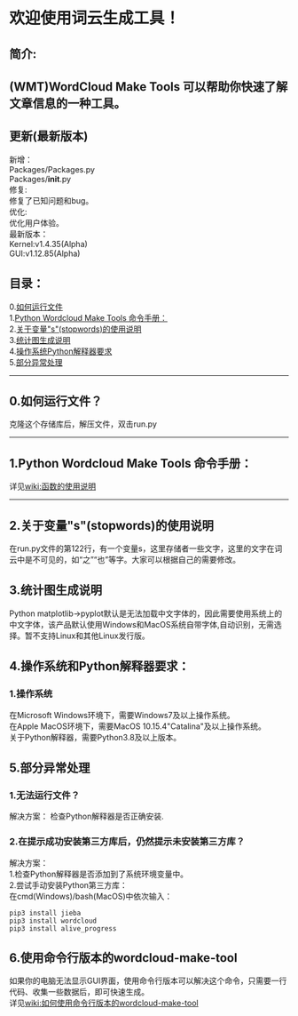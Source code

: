 # 欢迎使用词云生成工具！  
## 简介:
(WMT)WordCloud Make Tools 可以帮助你快速了解文章信息的一种工具。
---
## 更新(最新版本)  
新增：  
Packages/Packages.py  
Packages/__init__.py  
修复:  
修复了已知问题和bug。  
优化:  
优化用户体验。  
最新版本：  
Kernel:v1.4.35(Alpha)  
GUI:v1.12.85(Alpha)  
## 目录：
0.[如何运行文件](https://github.com/XFTY/WordCloud-Make-Tool#0%E5%A6%82%E4%BD%95%E8%BF%90%E8%A1%8C%E6%96%87%E4%BB%B6)  
1.[Python Wordcloud Make Tools 命令手册：](https://github.com/XFTY/WordCloud-Make-Tool#1python-wordcloud-make-tools-%E5%91%BD%E4%BB%A4%E6%89%8B%E5%86%8C)    
2.[关于变量"s"(stopwords)的使用说明](https://github.com/XFTY/WordCloud-Make-Tool#2%E5%85%B3%E4%BA%8E%E5%8F%98%E9%87%8Fsstopwords%E7%9A%84%E4%BD%BF%E7%94%A8%E8%AF%B4%E6%98%8E)   
3.[统计图生成说明](https://github.com/XFTY/WordCloud-Make-Tool#3%E7%BB%9F%E8%AE%A1%E5%9B%BE%E7%94%9F%E6%88%90%E8%AF%B4%E6%98%8E)    
4.[操作系统Python解释器要求](https://github.com/XFTY/WordCloud-Make-Tool#4%E6%93%8D%E4%BD%9C%E7%B3%BB%E7%BB%9F%E5%92%8Cpython%E8%A7%A3%E9%87%8A%E5%99%A8%E8%A6%81%E6%B1%82)    
5.[部分异常处理](https://github.com/XFTY/WordCloud-Make-Tool#5%E9%83%A8%E5%88%86%E5%BC%82%E5%B8%B8%E5%A4%84%E7%90%86)    

----

## 0.如何运行文件？
克隆这个存储库后，解压文件，双击run.py

---
## 1.Python Wordcloud Make Tools 命令手册：  
详见[wiki:函数的使用说明](https://github.com/XFTY/WordCloud-Make-Tool/wiki/%E5%87%BD%E6%95%B0%E4%BD%BF%E7%94%A8%E8%AF%B4%E6%98%8E)

---
## 2.关于变量"s"(stopwords)的使用说明
在run.py文件的第122行，有一个变量s，这里存储者一些文字，这里的文字在词云中是不可见的，如“之”“也”等字。大家可以根据自己的需要修改。
## 3.统计图生成说明  
Python matplotlib->pyplot默认是无法加载中文字体的，因此需要使用系统上的中文字体，该产品默认使用Windows和MacOS系统自带字体,自动识别，无需选择。暂不支持Linux和其他Linux发行版。
## 4.操作系统和Python解释器要求：
### 1.操作系统
在Microsoft Windows环境下，需要Windows7及以上操作系统。  
在Apple MacOS环境下，需要MacOS 10.15.4"Catalina"及以上操作系统。  
关于Python解释器，需要Python3.8及以上版本。
## 5.部分异常处理
### 1.无法运行文件？  
解决方案：
检查Python解释器是否正确安装.  
### 2.在提示成功安装第三方库后，仍然提示未安装第三方库？
解决方案：  
1.检查Python解释器是否添加到了系统环境变量中。  
2.尝试手动安装Python第三方库：  
在cmd(Windows)/bash(MacOS)中依次输入：

    pip3 install jieba
    pip3 install wordcloud
    pip3 install alive_progress

## 6.使用命令行版本的wordcloud-make-tool
如果你的电脑无法显示GUI界面，使用命令行版本可以解决这个命令，只需要一行代码、收集一些数据后，即可快速生成。  
详见[wiki:如何使用命令行版本的wordcloud-make-tool](https://github.com/XFTY/WordCloud-Make-Tool/wiki/%E5%A6%82%E4%BD%95%E4%BD%BF%E7%94%A8%E5%91%BD%E4%BB%A4%E8%A1%8C%E7%89%88%E6%9C%AC%E7%9A%84%E8%AF%8D%E4%BA%91%E7%94%9F%E6%88%90%E5%99%A8)
